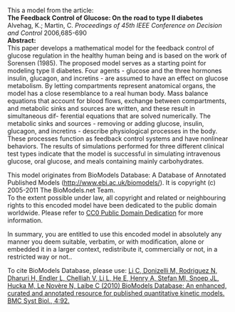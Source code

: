 

This a model from the article:  
**The Feedback Control of Glucose: On the road to type II diabetes**   
Alvehag, K.; Martin, C. _Proceedings of 45th IEEE Conference on Decision and
Control_ 2006,685-690  
**Abstract:**   
This paper develops a mathematical model for the feedback control of glucose
regulation in the healthy human being and is based on the work of Sorensen
(1985). The proposed model serves as a starting point for modeling type II
diabetes. Four agents - glucose and the three hormones insulin, glucagon, and
incretins - are assumed to have an effect on glucose metabolism. By letting
compartments represent anatomical organs, the model has a close resemblance to
a real human body. Mass balance equations that account for blood flows,
exchange between compartments, and metabolic sinks and sources are written,
and these result in simultaneous dif- ferential equations that are solved
numerically. The metabolic sinks and sources - removing or adding glucose,
insulin, glucagon, and incretins - describe physiological processes in the
body. These processes function as feedback control systems and have nonlinear
behaviors. The results of simulations performed for three different clinical
test types indicate that the model is successful in simulating intravenous
glucose, oral glucose, and meals containing mainly carbohydrates.

This model originates from BioModels Database: A Database of Annotated
Published Models (http://www.ebi.ac.uk/biomodels/). It is copyright (c)
2005-2011 The BioModels.net Team.  
To the extent possible under law, all copyright and related or neighbouring
rights to this encoded model have been dedicated to the public domain
worldwide. Please refer to [CC0 Public Domain
Dedication](http://creativecommons.org/publicdomain/zero/1.0/) for more
information.

In summary, you are entitled to use this encoded model in absolutely any
manner you deem suitable, verbatim, or with modification, alone or embedded it
in a larger context, redistribute it, commercially or not, in a restricted way
or not..  
  
To cite BioModels Database, please use: [Li C, Donizelli M, Rodriguez N,
Dharuri H, Endler L, Chelliah V, Li L, He E, Henry A, Stefan MI, Snoep JL,
Hucka M, Le Novère N, Laibe C (2010) BioModels Database: An enhanced, curated
and annotated resource for published quantitative kinetic models. BMC Syst
Biol., 4:92.](http://www.ncbi.nlm.nih.gov/pubmed/20587024)

